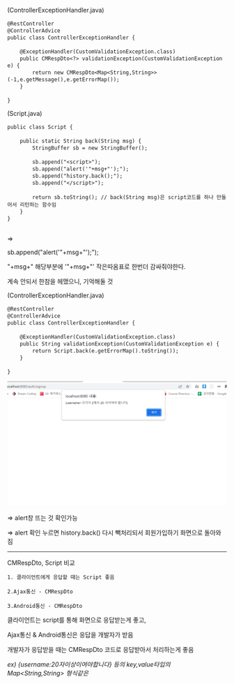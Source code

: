 (ControllerExceptionHandler.java)

```
@RestController
@ControllerAdvice
public class ControllerExceptionHandler {

	@ExceptionHandler(CustomValidationException.class)
	public CMRespDto<?> validationException(CustomValidationException e) {
		return new CMRespDto<Map<String,String>>(-1,e.getMessage(),e.getErrorMap());
	}

}

```

(Script.java)

```
public class Script {

	public static String back(String msg) {
		StringBuffer sb = new StringBuffer();

		sb.append("<script>");
		sb.append("alert('"+msg+"');");
		sb.append("history.back();");
		sb.append("</script>");

		return sb.toString(); // back(String msg)은 script코드를 하나 만들어서 리턴하는 함수임
	}
}


```

=>

sb.append("alert('"+msg+"');");

"+msg+" 해당부분에 '"+msg+"' 작은따옴표로 한번더 감싸줘야한다.

계속 안되서 한참을 헤맸으니, 기억해둘 것

(ControllerExceptionHandler.java)

```
@RestController
@ControllerAdvice
public class ControllerExceptionHandler {

	@ExceptionHandler(CustomValidationException.class)
	public String validationException(CustomValidationException e) {
		return Script.back(e.getErrorMap().toString());
	}

}

```

![Visual Studio Code](/img/alert.png)

=> alert창 뜨는 것 확인가능

=> alert 확인 누르면 history.back() 다시 빽처리되서 회원가입하기 화면으로 돌아와짐

---

CMRespDto, Script 비교

    1. 클라이언트에게 응답할 때는 Script 좋음

    2.Ajax통신 - CMRespDto

    3.Android통신 - CMRespDto

클라이언트는 script를 통해 화면으로 응답받는게 좋고,

Ajax통신 & Android통신은 응답을 개발자가 받음

개발자가 응답받을 때는 CMRespDto 코드로 응답받아서 처리하는게 좋음

_ex) {username:20자이상이여야합니다} 등의 key,value타입의 Map<String,String> 형식같은_
